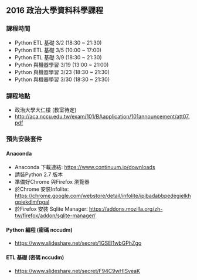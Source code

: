 ## 2016 政治大學資料科學課程

### 課程時間
- Python ETL 基礎   3/2  (18:30 ~ 21:30)
- Python ETL 基礎   3/5  (10:00 ~ 17:00)
- Python ETL 基礎   3/9  (18:30 ~ 21:30)
- Python 與機器學習 3/19 (13:00 ~ 21:00)
- Python 與機器學習 3/23 (18:30 ~ 21:30)
- Python 與機器學習 3/30 (18:30 ~ 21:30)

### 課程地點
- 政治大學大仁樓 (教室待定)
- http://aca.nccu.edu.tw/exam/101/BAapplication/101announcement/att07.pdf


### 預先安裝套件
#### Anaconda
- Anaconda 下載連結: https://www.continuum.io/downloads
- 請裝Python 2.7 版本
- 準備好Chrome 與Firefox 瀏覽器
- 於Chrome 安裝Infolite: https://chrome.google.com/webstore/detail/infolite/ipjbadabbpedegielkhgpiekdlmfpgal
- 於Firefox 安裝 Sqlite Manager: https://addons.mozilla.org/zh-tw/firefox/addon/sqlite-manager/


#### Python 編程 (密碼 nccudm)
- https://www.slideshare.net/secret/1GSEl1wbGPhZgo

#### ETL 基礎 (密碼 nccudm)
- https://www.slideshare.net/secret/F94C9wHISveaK



